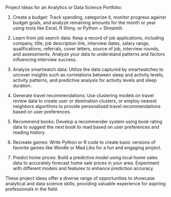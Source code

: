 Project Ideas for an Analytics or Data Science Portfolio:

1. Create a budget: Track spending, categorize it, monitor progress against budget goals, and analyze remaining amounts for the month or year using tools like Excel, R Shiny, or Python + Streamlit.

2. Learn from job search data: Keep a record of job applications, including company, title, job description link, interview dates, salary range, qualifications, referrals, cover letters, source of job, interview rounds, and assessments. Analyze your data to understand patterns and factors influencing interview success.

3. Analyze smartwatch data: Utilize the data captured by smartwatches to uncover insights such as correlations between sleep and activity levels, activity patterns, and predictive analysis for activity levels and sleep duration.

4. Generate travel recommendations: Use clustering models on travel review data to create user or destination clusters, or employ nearest neighbors algorithms to provide personalized travel recommendations based on user preferences.

5. Recommend books: Develop a recommender system using book rating data to suggest the next book to read based on user preferences and reading history.

6. Recreate games: Write Python or R code to create basic versions of favorite games like Wordle or Mad Libs for a fun and engaging project.

7. Predict home prices: Build a predictive model using local home sales data to accurately forecast home sale prices in your area. Experiment with different models and features to enhance prediction accuracy.

These project ideas offer a diverse range of opportunities to showcase analytical and data science skills, providing valuable experience for aspiring professionals in the field.